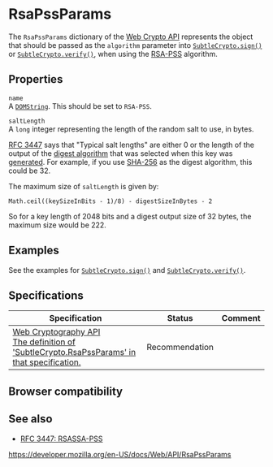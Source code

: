 # RsaPssParams

The `RsaPssParams` dictionary of the [Web Crypto API](web_crypto_api) represents the object that should be passed as the `algorithm` parameter into [`SubtleCrypto.sign()`](subtlecrypto/sign) or [`SubtleCrypto.verify()`](subtlecrypto/verify), when using the [RSA-PSS](subtlecrypto/sign#rsa-pss) algorithm.

## Properties

`name`  
A [`DOMString`](domstring). This should be set to `RSA-PSS`.

`saltLength`  
A `long` integer representing the length of the random salt to use, in bytes.

[RFC 3447](https://datatracker.ietf.org/doc/html/rfc3447) says that "Typical salt lengths" are either 0 or the length of the output of the [digest algorithm](subtlecrypto#digest_algorithms) that was selected when this key was [generated](subtlecrypto/generatekey). For example, if you use [SHA-256](subtlecrypto#sha-256) as the digest algorithm, this could be 32.

The maximum size of `saltLength` is given by:

    Math.ceil((keySizeInBits - 1)/8) - digestSizeInBytes - 2

So for a key length of 2048 bits and a digest output size of 32 bytes, the maximum size would be 222.

## Examples

See the examples for [`SubtleCrypto.sign()`](subtlecrypto/sign) and [`SubtleCrypto.verify()`](subtlecrypto/verify).

## Specifications

<table><thead><tr class="header"><th>Specification</th><th>Status</th><th>Comment</th></tr></thead><tbody><tr class="odd"><td><a href="https://www.w3.org/TR/WebCryptoAPI/#dfn-RsaPssParams">Web Cryptography API<br />
<span class="small">The definition of 'SubtleCrypto.RsaPssParams' in that specification.</span></a></td><td><span class="spec-rec">Recommendation</span></td><td></td></tr></tbody></table>

## Browser compatibility

## See also

- [RFC 3447: RSASSA-PSS](https://datatracker.ietf.org/doc/html/rfc3447#section-8.1)

<a href="https://developer.mozilla.org/en-US/docs/Web/API/RsaPssParams" class="_attribution-link">https://developer.mozilla.org/en-US/docs/Web/API/RsaPssParams</a>
